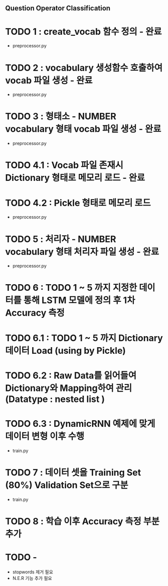 ## Question Operator Classification

# TODO 1 : create_vocab 함수 정의 - 완료
- preprocessor.py

# TODO 2 : vocabulary 생성함수 호출하여 vocab 파일 생성 - 완료
- preprocessor.py

# TODO 3 : 형태소 - NUMBER vocabulary 형태 vocab 파일 생성 - 완료
- preprocessor.py

# TODO 4.1 : Vocab 파일 존재시 Dictionary 형태로 메모리 로드 - 완료
# TODO 4.2 : Pickle 형태로 메모리 로드
- preprocessor.py
 
# TODO 5 : 처리자 - NUMBER vocabulary 형태 처리자 파일 생성 - 완료
- preprocessor.py

# TODO 6   : TODO 1 ~ 5 까지 지정한 데이터를 통해 LSTM 모델에 정의 후 1차 Accuracy 측정
# TODO 6.1 : TODO 1 ~ 5 까지 Dictionary 데이터 Load (using by Pickle)
# TODO 6.2 : Raw Data를 읽어들여 Dictionary와 Mapping하여 관리 (Datatype : nested list )
# TODO 6.3 : DynamicRNN 예제에 맞게 데이터 변형 이후 수행
- train.py

# TODO 7 : 데이터 셋을 Training Set (80%) Validation Set으로 구분
- train.py

# TODO 8 : 학습 이후 Accuracy 측정 부분 추가


# TODO - 
- stopwords 제거 필요
- N.E.R 기능 추가 필요